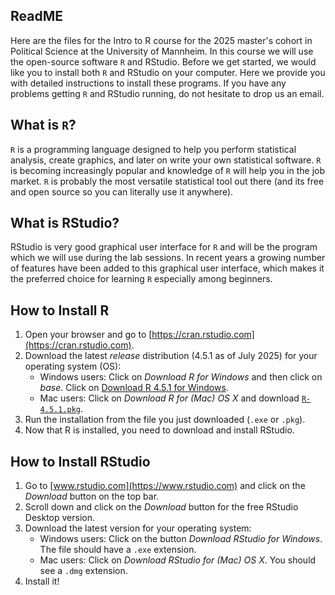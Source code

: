 ## ReadME

Here are the files for the Intro to R course for the 2025 master's cohort in Political Science at the University of Mannheim. In this course we will use the open-source software `R` and RStudio. Before we get started, we would like you to install both `R` and RStudio on your computer. Here we provide you with detailed instructions to install these programs. If you have any problems getting `R` and RStudio running, do not hesitate to drop us an email.

## What is `R`?

`R` is a programming language designed to help you perform statistical analysis, create graphics, and later on write your own statistical software. `R` is becoming increasingly popular and knowledge of `R` will help you in the job market. `R` is probably the most versatile statistical tool out there (and its free and open source so you can literally use it anywhere).

## What is RStudio?

RStudio is very good graphical user interface for `R` and will be the program which we will use during the lab sessions. In recent years a growing number of features have been added to this graphical user interface, which makes it the preferred choice for learning `R` especially among beginners.

## How to Install R

1. Open your browser and go to [https://cran.rstudio.com](https://cran.rstudio.com).
2. Download the latest *release* distribution (4.5.1 as of July 2025) for your operating system (OS):
    - Windows users: Click on *Download R for Windows* and then click on *base*. Click on [Download R 4.5.1 for Windows](https://cran.rstudio.com/bin/windows/base/release.html).
    - Mac users: Click on *Download R for (Mac) OS X* and download [`R-4.5.1.pkg`](https://cran.rstudio.com/bin/macosx/base/R-4.5.1.pkg).
3. Run the installation from the file you just downloaded (`.exe` or `.pkg`).
4. Now that R is installed, you need to download and install RStudio.

## How to Install RStudio

1. Go to [www.rstudio.com](https://www.rstudio.com) and click on the *Download* button on the top bar.
2. Scroll down and click on the *Download* button for the free RStudio Desktop version.
3. Download the latest version for your operating system:
    - Windows users: Click on the button *Download RStudio for Windows*. The file should have a  `.exe` extension. 
    - Mac users: Click on *Download RStudio for (Mac) OS X*. You should see a `.dmg` extension.
4. Install it!   
